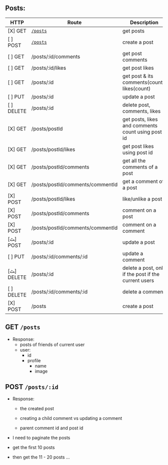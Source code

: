 ## Posts:

| HTTP       | Route                            | Description                                          |
| ---------- | -------------------------------- | ---------------------------------------------------- |
| [X] GET    | [`/posts`](#get-posts)           | get posts                                            |
| [ ] POST   | [`/posts`](#post-postsid)        | create a post                                        |
| [ ] GET    | /posts/:id/comments              | get post comments                                    |
| [ ] GET    | /posts/:id/likes                 | get post likes                                       |
| [ ] GET    | /posts/:id                       | get post & its comments(count), likes(count)         |
| [ ] PUT    | /posts/:id                       | update a post                                        |
| [ ] DELETE | /posts/:id                       | delete post, comments, likes                         |
| [X] GET    | /posts/postId                    | get posts, likes and comments count using post id    |
| [X] GET    | /posts/postId/likes              | get post likes using post id                         |
| [X] GET    | /posts/postId/comments           | get all the comments of a post                       |
| [X] GET    | /posts/postId/comments/commentId | get a comment of a post                              |
| [X] POST   | /posts/postId/likes              | like/unlike a post                                   |
| [X] POST   | /posts/postId/comments           | comment on a post                                    |
| [X] POST   | /posts/postId/comments/commentId | comment on a comment                                 |
| [ﭧ] POST   | /posts/:id                       | update a post                                        |
| [ ] PUT    | /posts/:id/comments/:id          | update a comment                                     |
| [ﭧ] DELETE | /posts/:id                       | delete a post, only if the post if the current users |
| [ ] DELETE | /posts/:id/comments/:id          | delete a comment                                     |
| [X] POST   | /posts                           | create a post                                        |

## GET `/posts`

- Response:
  - posts of friends of current user
  - user:
    - id
    - profile
      - name
      - image

## POST `/posts/:id`

- Response:

  - the created post

  - creating a child comment vs updating a comment

  - parent comment id and post id

- I need to paginate the posts
- get the first 10 posts
- then get the 11 - 20 posts ...
